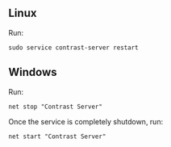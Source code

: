 <!--
title: "How To Restart Contrast"
description: "Instructions on restarting Contrast"
-->

## Linux

Run:

```sudo service contrast-server restart```


## Windows

Run:

```net stop "Contrast Server"```

Once the service is completely shutdown, run:

```net start "Contrast Server"```
